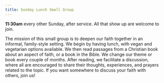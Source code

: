 ```yaml
---
title: Sunday Lunch Small Group
---
```

**11:30am** every other Sunday, after service. All that show up are welcome to join.

The mission of this small group is to deepen our faith together in an informal, family-style setting. We begin by having lunch, with vegan and vegetarian options available. We then read passages from a Christian book about an aspect of faith, or a book in the Bible. We change our theme or book every couple of months. After reading, we facilitate a discussion, where all are encouraged to share their thoughts, experiences, and prayers related to the topic. If you want somewhere to discuss your faith with others, join us!
